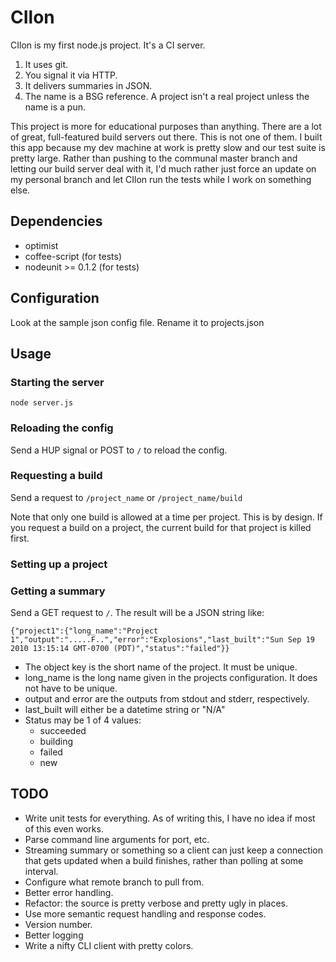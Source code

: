 CIlon
=====

CIlon is my first node.js project. It's a CI server.

1. It uses git.
2. You signal it via HTTP.
3. It delivers summaries in JSON.
4. The name is a BSG reference. A project isn't a real project unless the name is a pun.

This project is more for educational purposes than anything. There are a lot of
great, full-featured build servers out there. This is not one of them. I built
this app because my dev machine at work is pretty slow and our test suite is
pretty large. Rather than pushing to the communal master branch and letting our
build server deal with it, I'd much rather just force an update on my personal
branch and let CIlon run the tests while I work on something else.

Dependencies
------------
* optimist
* coffee-script (for tests)
* nodeunit >= 0.1.2 (for tests)

Configuration
-------------
Look at the sample json config file. Rename it to projects.json

Usage
-----
### Starting the server
    node server.js

### Reloading the config
Send a HUP signal or POST to `/` to reload the config.

### Requesting a build
Send a request to `/project_name` or `/project_name/build`

Note that only one build is allowed at a time per project. This is by design. If you request a build on a project, the current build for that project is killed first.

### Setting up a project


### Getting a summary
Send a GET request to `/`. The result will be a JSON string like: 

    {"project1":{"long_name":"Project 1","output":".....F..","error":"Explosions","last_built":"Sun Sep 19 2010 13:15:14 GMT-0700 (PDT)","status":"failed"}}

* The object key is the short name of the project. It must be unique.
* long_name is the long name given in the projects configuration. It does not have to be unique.
* output and error are the outputs from stdout and stderr, respectively.
* last_built will either be a datetime string or "N/A"
* Status may be 1 of 4 values:
  * succeeded
  * building
  * failed
  * new

TODO
----
* Write unit tests for everything. As of writing this, I have no idea if most of this even works.
* Parse command line arguments for port, etc.
* Streaming summary or something so a client can just keep a connection that gets updated when a build finishes, rather than polling at some interval.
* Configure what remote branch to pull from.
* Better error handling.
* Refactor: the source is pretty verbose and pretty ugly in places.
* Use more semantic request handling and response codes.
* Version number.
* Better logging
* Write a nifty CLI client with pretty colors.
